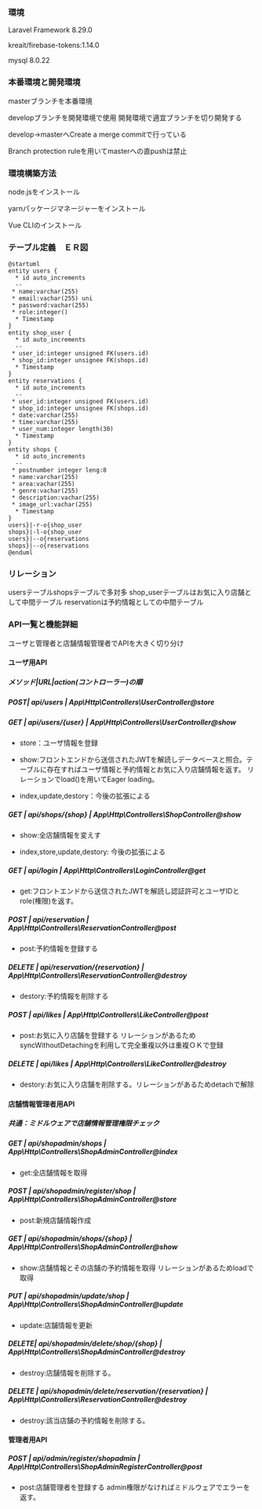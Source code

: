 ### 環境

Laravel Framework 8.29.0

kreait/firebase-tokens:1.14.0

mysql 8.0.22

### 本番環境と開発環境

masterブランチを本番環境

developブランチを開発環境で使用
開発環境で適宜ブランチを切り開発する

develop→masterへCreate a merge commitで行っている

Branch protection ruleを用いてmasterへの直pushは禁止

### 環境構築方法
node.jsをインストール

yarnパッケージマネージャーをインストール


Vue CLIのインストール


### テーブル定義　ＥＲ図

```plantuml
@startuml
entity users {
  * id auto_increments
  --
 * name:varchar(255)
 * email:vachar(255) uni
 * password:vachar(255)
 * role:integer()
  * Timestamp
}
entity shop_user {
  * id auto_increments
  --
 * user_id:integer unsigned FK(users.id)
 * shop_id:integer unsignee FK(shops.id)
  * Timestamp
}
entity reservations {
  * id auto_increments
  --
 * user_id:integer unsigned FK(users.id)
 * shop_id:integer unsignee FK(shops.id)
 * date:varchar(255)
 * time:varchar(255)
 * user_num:integer length(30)
  * Timestamp
}
entity shops {
  * id auto_increments
  --
 * postnumber integer leng:8
 * name:varchar(255)
 * area:vachar(255)
 * genre:vachar(255)
 * description:vachar(255)
 * image_url:vachar(255)
  * Timestamp
}
users}|-r-o{shop_user
shops}|-l-o{shop_user
users}|--o{reservations
shops}|--o{reservations
@enduml
```

### リレーション
usersテーブルshopsテーブルで多対多
shop_userテーブルはお気に入り店舗として中間テーブル
reservationは予約情報としての中間テーブル

### API一覧と機能詳細
ユーザと管理者と店舗情報管理者でAPIを大きく切り分け

#### ユーザ用API
##### メソッド|URL|action(コントローラー)の順

##### POST| api/users | App\Http\Controllers\UserController@store
##### GET  | api/users/{user}                                 | App\Http\Controllers\UserController@show
- store：ユーザ情報を登録
- show:フロントエンドから送信されたJWTを解読しデータベースと照合。テーブルに存在すればユーザ情報と予約情報とお気に入り店舗情報を返す。
リレーションでload()を用いてEager loading。

- index,update,destory：今後の拡張による

##### GET  | api/shops/{shop}                                  | App\Http\Controllers\ShopController@show
- show:全店舗情報を変えす

- index,store,update,destory:
今後の拡張による

##### GET  | api/login                                                  | App\Http\Controllers\LoginController@get
- get:フロントエンドから送信されたJWTを解読し認証許可とユーザIDとrole(権限)を返す。

##### POST      | api/reservation                                               | App\Http\Controllers\ReservationController@post
- post:予約情報を登録する
##### DELETE    | api/reservation/{reservation}                               | App\Http\Controllers\ReservationController@destroy
- destory:予約情報を削除する
##### POST      | api/likes                                                    | App\Http\Controllers\LikeController@post
- post:お気に入り店舗を登録する
リレーションがあるためsyncWithoutDetachingを利用して完全重複以外は重複ＯＫで登録

##### DELETE    | api/likes                                                 | App\Http\Controllers\LikeController@destroy

- destory:お気に入り店舗を削除する。リレーションがあるためdetachで解除

#### 店舗情報管理者用API
##### 共通：ミドルウェアで店舗情報管理権限チェック

##### GET | api/shopadmin/shops                                           | App\Http\Controllers\ShopAdminController@index

- get:全店舗情報を取得

##### POST      | api/shopadmin/register/shop                                | App\Http\Controllers\ShopAdminController@store

- post:新規店舗情報作成

##### GET  | api/shopadmin/shops/{shop}                                   | App\Http\Controllers\ShopAdminController@show

- show:店舗情報とその店舗の予約情報を取得
リレーションがあるためloadで取得

##### PUT       | api/shopadmin/update/shop                                    | App\Http\Controllers\ShopAdminController@update

- update:店舗情報を更新

##### DELETE| api/shopadmin/delete/shop/{shop}                             | App\Http\Controllers\ShopAdminController@destroy

- destroy:店舗情報を削除する。

##### DELETE    | api/shopadmin/delete/reservation/{reservation}              | App\Http\Controllers\ReservationController@destroy

- destroy:該当店舗の予約情報を削除する。

#### 管理者用API
##### POST      | api/admin/register/shopadmin                                 | App\Http\Controllers\ShopAdminRegisterController@post

- post:店舗管理者を登録する
admin権限がなければミドルウェアでエラーを返す。

